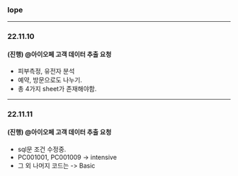 ### Iope

---

### 22.11.10

#### (진행) @아이오페 고객 데이터 추출 요청
- 피부측정, 유전자 분석
- 예약, 방문으로도 나누기.
- 총 4가지 sheet가 존재해야함.

---

### 22.11.11

#### (진행) @아이오페 고객 데이터 추출 요청
- sql문 조건 수정중.
- PC001001, PC001009 -> intensive
- 그 외 나머지 코드는 -> Basic
